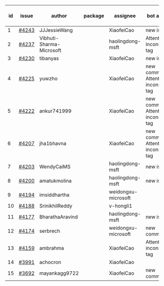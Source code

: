 | id | issue | author | package | assignee | bot advice | created date of issue | target release date | date from target |
| ------ | ------ | ------ | ------ | ------ | ------ | ------ | ------ | :-----: |
| 1 | [#4243](https://github.com/Azure/sdk-release-request/issues/4243) | JJJessieWang |  | XiaofeiCao | new issue. | 06-13 | 07-28 |  |
| 2 | [#4237](https://github.com/Azure/sdk-release-request/issues/4237) | Vibhuti-Sharma-Microsoft |  | haolingdong-msft | Attention to inconsistent tag | 06-09 | 07-14 |  |
| 3 | [#4230](https://github.com/Azure/sdk-release-request/issues/4230) | tibanyas |  | XiaofeiCao | new issue. | 06-08 | 06-23 |  |
| 4 | [#4225](https://github.com/Azure/sdk-release-request/issues/4225) | yuwzho |  | XiaofeiCao | new comment. Attention to inconsistent tag | 06-05 | 06-23 |  |
| 5 | [#4222](https://github.com/Azure/sdk-release-request/issues/4222) | ankur741999 |  | XiaofeiCao | new comment. Attention to inconsistent tag | 05-31 | 06-23 |  |
| 6 | [#4207](https://github.com/Azure/sdk-release-request/issues/4207) | jha1bhavna |  | XiaofeiCao | new comment. Attention to inconsistent tag | 05-29 | 06-23 |  |
| 7 | [#4203](https://github.com/Azure/sdk-release-request/issues/4203) | WendyCaiMS |  | haolingdong-msft | new issue. | 05-25 | 06-23 |  |
| 8 | [#4200](https://github.com/Azure/sdk-release-request/issues/4200) | amatukmolina |  | haolingdong-msft | new issue. | 05-25 | 06-23 |  |
| 9 | [#4194](https://github.com/Azure/sdk-release-request/issues/4194) | imsiddhartha |  | weidongxu-microsoft |  | 05-25 | 06-23 |  |
| 10 | [#4188](https://github.com/Azure/sdk-release-request/issues/4188) | SrinikhilReddy |  | v-hongli1 |  | 05-23 |  | 0 |
| 11 | [#4177](https://github.com/Azure/sdk-release-request/issues/4177) | BharathaAravind |  | haolingdong-msft | new issue. | 05-18 | 06-23 |  |
| 12 | [#4174](https://github.com/Azure/sdk-release-request/issues/4174) | serbrech |  | weidongxu-microsoft | new comment. | 05-18 | 06-23 |  |
| 13 | [#4159](https://github.com/Azure/sdk-release-request/issues/4159) | ambrahma |  | XiaofeiCao | Attention to inconsistent tag | 05-11 | 05-26 |  |
| 14 | [#3991](https://github.com/Azure/sdk-release-request/issues/3991) | achocron |  | XiaofeiCao |  | 03-24 | 04-28 |  |
| 15 | [#3692](https://github.com/Azure/sdk-release-request/issues/3692) | mayankagg9722 |  | XiaofeiCao | new comment. | 01-24 | 02-24 |  |

